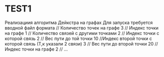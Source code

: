# TEST1
Реализациия алгоритма Дейкстра на графах
Для запуска требуется вводной файл формата 
// Количество точек на графе
3
// Индекс точки на графе
1
// Количество связей с другими точками
2
// Индекс точки с которой связь
2
// Вес пути до той точки
10
//Индекс второй точки с которой связь (Т,к указали 2 связи)
3
// Вес пути до второй точки
20
// Индекс точки на графе
2
// ... 

